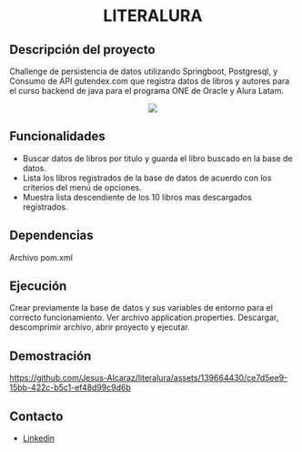 <h1 align="center"> LITERALURA </h1>

## Descripción del proyecto

Challenge de persistencia de datos utilizando Springboot, Postgresql, y Consumo de API gutendex.com que registra datos de libros y autores para el curso backend de java para el programa ONE de Oracle y Alura Latam.

<p align="center"><img src="https://github.com/Jesus-Alcaraz/literalura/assets/139664430/9e4e4bfd-632f-40e3-9826-d027c8be115b"></p>

## Funcionalidades

* Buscar datos de libros por titulo y guarda el libro buscado en la base de datos.
* Lista los libros registrados de la base de datos de acuerdo con los criterios del menú de opciones.
* Muestra lista descendiente de los 10 libros mas descargados registrados.

## Dependencias

Archivo pom.xml

## Ejecución

Crear previamente la base de datos y sus variables de entorno para el correcto funcionamiento. Ver archivo application.properties.
Descargar, descomprimir archivo, abrir proyecto y ejecutar.

## Demostración 


https://github.com/Jesus-Alcaraz/literalura/assets/139664430/ce7d5ee9-15bb-422c-b5c1-ef48d99c9d6b


## Contacto
 * [Linkedin](https://www.linkedin.com/in/jesus-alcaraz-)






